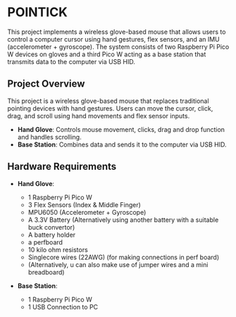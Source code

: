 # POINTICK
This project implements a wireless glove-based mouse that allows users to control a computer cursor using hand gestures, flex sensors, and an IMU (accelerometer + gyroscope). The system consists of two Raspberry Pi Pico W devices on gloves and a third Pico W acting as a base station that transmits data to the computer via USB HID. 

## Project Overview
This project is a wireless glove-based mouse that replaces traditional pointing devices with hand gestures.
Users can move the cursor, click, drag, and scroll using hand movements and flex sensor inputs.

- **Hand Glove**: Controls mouse movement, clicks, drag and drop function and handles scrolling.
- **Base Station**: Combines data and sends it to the computer via USB HID.

## Hardware Requirements
- **Hand Glove**:

  - 1 Raspberry Pi Pico W
  - 3 Flex Sensors (Index & Middle Finger)
  - MPU6050 (Accelerometer + Gyroscope)
  - A 3.3V Battery (Alternatively using another battery with a suitable buck convertor)
  - A battery holder
  - a perfboard
  - 10 kilo ohm resistors
  - Singlecore wires (22AWG) (for making connections in perf board)
  - (Alternatively, u can also make use of jumper wires and a mini breadboard)

- **Base Station**:

  - 1 Raspberry Pi Pico W
  - 1 USB Connection to PC
